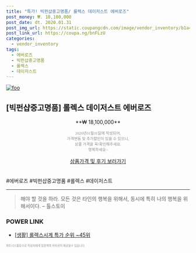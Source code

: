 ```yaml
--- 
title: "특가! 빅펀샵중고명품/ 롤렉스 데이저스트 에버로즈" 
post_money: ₩. 18,100,000 
post_date: dt. 2020.01.31 
post_img_url: https://static.coupangcdn.com/image/vendor_inventory/b1a4/677ffb64c177449766aee6b66e90ec16321b2522ca22a83df73880105d18.jpg 
post_link_url: https://coupa.ng/bnFLzU 
categories: 
  - vendor_inventory 
tags: 
  - 에버로즈 
  - 빅펀샵중고명품 
  - 롤렉스 
  - 데이저스트 
--- 
```

[![foo](https://static.coupangcdn.com/image/vendor_inventory/b1a4/677ffb64c177449766aee6b66e90ec16321b2522ca22a83df73880105d18.jpg)](https://coupa.ng/bnFLzU) 

## [빅펀샵중고명품] 롤렉스 데이저스트 에버로즈 
<p style="text-align: center;">**₩ 18,100,000**</p> 
<p style="text-align: center;"><span style="color: #898c8f; font-family: Georgia,Times,serif; font-size: 0.75em;">2020년01월31일에 작성되어, <br>가격변동 및 추가할인이 있을 수 있으니,<br> 상품 가격을 꼭!확인해주세요.<br>행복하세요~</span> 
</p>	 
<div markdown="0" style="text-align: center;"><a href="https://coupa.ng/bnFLzU" class="btn btn--success">상품가격 및 후기 보러가기</a></div> 
<br><br> 
  #에버로즈 #빅펀샵중고명품 #롤렉스 #데이저스트 
<hr> 

> 해야 할 것을 하라. 모든 것은 타인의 행복을 위해서, 동시에 특히 나의 행복을 위해서이다. – 톨스토이 


### POWER LINK

* <a href="https://blog.naver.com/sakai111/221790841902" target="_blank"> [생활] 롤렉스시계 특가 순위 ~45위</a>

<span style="color: #898c8f; font-family: Georgia,Times,serif; font-size: 0.55em;">파트너스활동으로 작성자에게 일정액의 커미션이 제공될수 있습니다.</span> 
